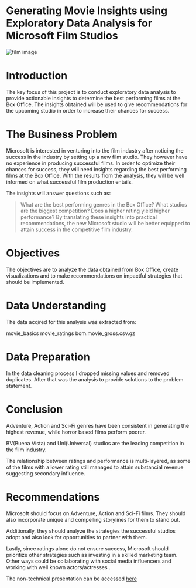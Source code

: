 # Generating Movie Insights using Exploratory Data Analysis for Microsoft Film Studios

![film  image](https://github.com/NyawiraFaith/phase1_project/assets/117531929/888cb4a5-3693-427b-90f4-8eea58f600ea)

# Introduction
The key focus of this project is to conduct exploratory data analysis to provide actionable insights to determine the best performing films at the Box Office. The insights obtained will be used to give recommendations for the upcoming studio in order to increase their chances for success.

# The Business Problem
Microsoft is interested in venturing into the film industry after noticing the success in the industry by setting up a new film studio. They however have no experience in producing successful films. In order to optimize their chances for success, they will need insights regarding the best performing films at the Box Office. With the results from the analysis, they will be well informed on what successful film production entails.

The insights will answer questions such as:

> What are the best performing genres in the Box Office?
> What studios are the biggest competition?
> Does a higher rating yield higher performance?
By translating these insights into practical recommendations, the new Microsoft studio will be better equipped to attain success in the competitive film industry.

# Objectives
The objectives are to analyze the data obtained from Box Office, create visualizations and to make recommendations on impactful strategies that should be implemented.

# Data Understanding
The data acqired for this analysis was extracted from:

movie_basics
movie_ratings
bom.movie_gross.csv.gz

# Data Preparation
In the data cleaning process I dropped missing values and removed duplicates. After that was the analysis to provide solutions to the problem statement.

# Conclusion
Adventure, Action and Sci-Fi genres have been consistent in generating the highest revenue, while horror based films perform poorer.

BV(Buena Vista) and Uni(Universal) studios are the leading competition in the film industry.

The relationship between ratings and performance is multi-layered, as some of the films with a lower rating still managed to attain substancial revenue suggesting secondary influence.

# Recommendations
Microsoft should focus on Adventure, Action and Sci-Fi films. They should also incorporate unique and compelling storylines for them to stand out.

Additionally, they should analyze the strategies the successful studios adopt and also look for opportunities to partner with them.

Lastly, since ratings alone do not ensure success, Microsoft should prioritize other strategies such as investing in a skilled marketing team. Other ways could be collaborating with social media influencers and working with well known actors/actresses .

The non-technical presentation can be accessed [here]([https://www.canva.com/design/DAFkCMJeAIc/pcKimfEkvIaP2GA3hqcN5Q/view?utm_content=DAFkCMJeAIc&utm_campaign=designshare&utm_medium=link&utm_source=publishsharelink])


